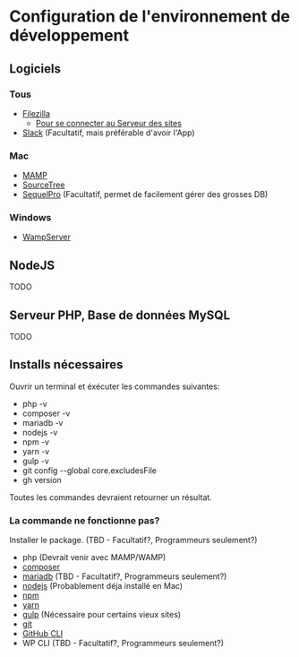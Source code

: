 # Configuration de l'environnement de développement

## Logiciels

### Tous

- [Filezilla](https://filezilla-project.org/)
	- [Pour se connecter au Serveur des sites](processus/connection-ssh-serveur)
- [Slack](outils/slack) (Facultatif, mais préférable d'avoir l'App)
### Mac

- [MAMP](outils/serveur-local#mamp)
- [SourceTree](https://www.sourcetreeapp.com/)
- [SequelPro](outils/sequel-pro) (Facultatif, permet de facilement gérer des grosses DB)

### Windows

- [WampServer](outils/serveur-local#wampserver)

## NodeJS
TODO
## Serveur PHP, Base de données MySQL
TODO

## Installs nécessaires

Ouvrir un terminal et éxécuter les commandes suivantes:

- php -v
- composer -v
- mariadb -v
- nodejs -v
- npm -v
- yarn -v
- gulp -v
- git config --global core.excludesFile
- gh version

Toutes les commandes devraient retourner un résultat.

### La commande ne fonctionne pas?

Installer le package. (TBD - Facultatif?, Programmeurs seulement?)
- php (Devrait venir avec MAMP/WAMP)
- [composer](https://getcomposer.org/)
- [mariadb](https://mariadb.org/) (TBD - Facultatif?, Programmeurs seulement?)
- [nodejs](https://nodejs.org/) (Probablement déja installé en Mac)
- [npm](https://www.npmjs.com/)
- [yarn](https://yarnpkg.com/)
- [gulp](https://gulpjs.com/) (Nécessaire pour certains vieux sites)
- [git](https://git-scm.com/downloads)
- [GitHub CLI](https://github.com/cli/cli)
- WP CLI (TBD - Facultatif?, Programmeurs seulement?)
